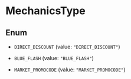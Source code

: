 

# MechanicsType

## Enum


* `DIRECT_DISCOUNT` (value: `"DIRECT_DISCOUNT"`)

* `BLUE_FLASH` (value: `"BLUE_FLASH"`)

* `MARKET_PROMOCODE` (value: `"MARKET_PROMOCODE"`)



